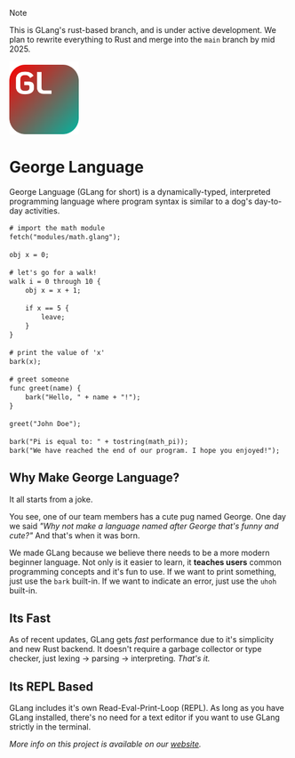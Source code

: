 > [!NOTE]
> This is GLang's rust-based branch, and is under active development. We plan to rewrite everything to Rust and
merge into the `main` branch by mid 2025.

<img src="resources/icons/george_language_icon.svg" width="125">

# George Language
George Language (GLang for short) is a dynamically-typed, interpreted programming language where program syntax is
similar to a dog's day-to-day activities.

```
# import the math module
fetch("modules/math.glang");

obj x = 0;

# let's go for a walk!
walk i = 0 through 10 {
    obj x = x + 1;

    if x == 5 {
        leave;
    }
}

# print the value of 'x'
bark(x);

# greet someone
func greet(name) {
    bark("Hello, " + name + "!");
}

greet("John Doe");

bark("Pi is equal to: " + tostring(math_pi));
bark("We have reached the end of our program. I hope you enjoyed!");
```

## Why Make George Language?
It all starts from a joke.

You see, one of our team members has a cute pug named George. One day we said
_"Why not make a language named after George that's funny and cute?"_ And that's when it was born.

We made GLang because we believe there needs to be a more modern beginner language. Not only is it easier to learn, it **teaches users** common programming concepts and it's fun to use. If we want to print something, just use the `bark` built-in. If we want to indicate an error, just use the `uhoh` built-in.

## Its Fast
As of recent updates, GLang gets _fast_ performance due to it's simplicity and new Rust backend. It doesn't require a garbage collector or type checker, just lexing -> parsing -> interpreting. _That's it._

## Its REPL Based
GLang includes it's own Read-Eval-Print-Loop (REPL). As long as you have GLang installed, there's no need for a text editor if you want to use GLang strictly in the terminal.


_More info on this project is available on our [website](https://sites.google.com/view/george-lang/home)._
